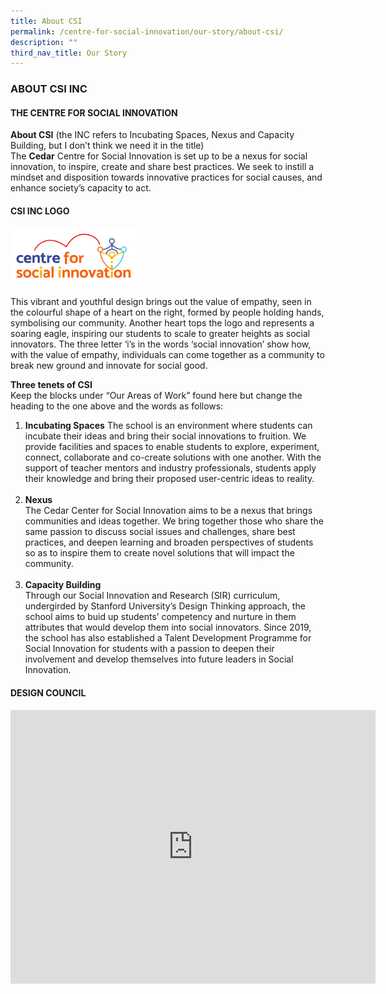 ```yaml
---
title: About CSI
permalink: /centre-for-social-innovation/our-story/about-csi/
description: ""
third_nav_title: Our Story
---
```

### ABOUT CSI INC

#### THE CENTRE FOR SOCIAL INNOVATION

  

**About CSI** (the INC refers to Incubating Spaces, Nexus and Capacity Building, but I don’t think we need it in the title)<br>
The **Cedar** Centre for Social Innovation is set up to be a nexus for social innovation, to inspire, create and share best practices. We seek to instill a mindset and disposition towards innovative practices for social causes, and enhance society’s capacity to act. 

#### CSI INC LOGO

<img src="/images/csi1.png" style="width:40%">

This vibrant and youthful design brings out the value of empathy, seen in the colourful shape of a heart on the right, formed by people holding hands, symbolising our community. Another heart tops the logo and represents a soaring eagle, inspiring our students to scale to greater heights as social innovators. The three letter ‘i’s in the words ‘social innovation’ show how, with the value of empathy, individuals can come together as a community to break new ground and innovate for social good.

 **Three tenets of CSI**<br>
Keep the blocks under “Our Areas of Work” found here but change the heading to the one above and the words as follows:<br>
1. **Incubating Spaces**
The school is an environment where students can incubate their ideas and bring their social innovations to fruition. We provide facilities and spaces to enable students to explore, experiment, connect, collaborate and co-create solutions with one another. With the support of teacher mentors and industry professionals, students apply their knowledge and bring their proposed user-centric ideas to reality.<br><br>
2. **Nexus**<br>
The Cedar Center for Social Innovation aims to be a nexus that brings communities and ideas together. We bring together those who share the same passion to discuss social issues and challenges, share best practices, and deepen learning and broaden perspectives of students so as to inspire them to create novel solutions that will impact the community.<br><br>
3. **Capacity Building**<br>
Through our Social Innovation and Research (SIR) curriculum, undergirded by Stanford University’s Design Thinking approach, the school aims to buid up students’ competency and nurture in them attributes that would develop them into social innovators. Since 2019, the school has also established a Talent Development Programme for Social Innovation for students with a passion to deepen their involvement and develop themselves into future leaders in Social Innovation. 

 
#### DESIGN COUNCIL

<iframe width="584" height="438" src="https://www.youtube.com/embed/ZI-O8XlpxH0" title="1  About CSI INC   Design Council Cedar Girls Online" frameborder="0" allow="accelerometer; autoplay; clipboard-write; encrypted-media; gyroscope; picture-in-picture; web-share" allowfullscreen=""></iframe>